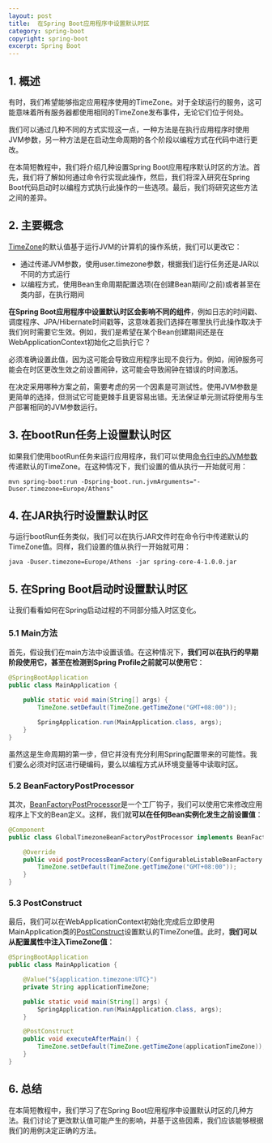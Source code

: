 ```yaml
---
layout: post
title:  在Spring Boot应用程序中设置默认时区
category: spring-boot
copyright: spring-boot
excerpt: Spring Boot
---
```


## 1. 概述

有时，我们希望能够指定应用程序使用的TimeZone。对于全球运行的服务，这可能意味着所有服务器都使用相同的TimeZone发布事件，无论它们位于何处。

我们可以通过几种不同的方式实现这一点，一种方法是在执行应用程序时使用JVM参数，另一种方法是在启动生命周期的各个阶段以编程方式在代码中进行更改。

在本简短教程中，我们将介绍几种设置Spring Boot应用程序默认时区的方法。首先，我们将了解如何通过命令行实现此操作，然后，我们将深入研究在Spring Boot代码启动时以编程方式执行此操作的一些选项。最后，我们将研究这些方法之间的差异。

## 2. 主要概念

[TimeZone](https://www.baeldung.com/java-jvm-time-zone)的默认值基于运行JVM的计算机的操作系统，我们可以更改它：

- 通过传递JVM参数，使用user.timezone参数，根据我们运行任务还是JAR以不同的方式运行
- 以编程方式，使用Bean生命周期配置选项(在创建Bean期间/之前)或者甚至在类内部，在执行期间

**在Spring Boot应用程序中设置默认时区会影响不同的组件**，例如日志的时间戳、调度程序、JPA/Hibernate时间戳等，这意味着我们选择在哪里执行此操作取决于我们何时需要它生效。例如，我们是希望在某个Bean创建期间还是在WebApplicationContext初始化之后执行它？

必须准确设置此值，因为这可能会导致应用程序出现不良行为。例如，闹钟服务可能会在时区更改生效之前设置闹钟，这可能会导致闹钟在错误的时间激活。

在决定采用哪种方案之前，需要考虑的另一个因素是可测试性。使用JVM参数是更简单的选择，但测试它可能更棘手且更容易出错。无法保证单元测试将使用与生产部署相同的JVM参数运行。

## 3. 在bootRun任务上设置默认时区

如果我们使用bootRun任务来运行应用程序，我们可以使用[命令行中的JVM参数](https://www.baeldung.com/spring-boot-command-line-arguments)传递默认的TimeZone。在这种情况下，我们设置的值从执行一开始就可用：

```shell
mvn spring-boot:run -Dspring-boot.run.jvmArguments="-Duser.timezone=Europe/Athens"
```

## 4. 在JAR执行时设置默认时区

与运行bootRun任务类似，我们可以在执行JAR文件时在命令行中传递默认的TimeZone值。同样，我们设置的值从执行一开始就可用：

```shell
java -Duser.timezone=Europe/Athens -jar spring-core-4-1.0.0.jar
```

## 5. 在Spring Boot启动时设置默认时区

让我们看看如何在Spring启动过程的不同部分插入时区变化。

### 5.1 Main方法

首先，假设我们在main方法中设置该值。在这种情况下，**我们可以在执行的早期阶段使用它，甚至在检测到Spring Profile之前就可以使用它**：

```java
@SpringBootApplication
public class MainApplication {

    public static void main(String[] args) {
        TimeZone.setDefault(TimeZone.getTimeZone("GMT+08:00"));

        SpringApplication.run(MainApplication.class, args);
    }
}
```

虽然这是生命周期的第一步，但它并没有充分利用Spring配置带来的可能性。我们要么必须对时区进行硬编码，要么以编程方式从环境变量等中读取时区。

### 5.2 BeanFactoryPostProcessor

其次，[BeanFactoryPostProcessor](https://courses.baeldung.com/courses/1288526/lectures/29538523)是一个工厂钩子，我们可以使用它来修改应用程序上下文的Bean定义。这样，我们就**可以在任何Bean实例化发生之前设置值**：

```java
@Component
public class GlobalTimezoneBeanFactoryPostProcessor implements BeanFactoryPostProcessor {

    @Override
    public void postProcessBeanFactory(ConfigurableListableBeanFactory beanFactory) throws BeansException {
        TimeZone.setDefault(TimeZone.getTimeZone("GMT+08:00"));
    }
}
```

### 5.3 PostConstruct

最后，我们可以在WebApplicationContext初始化完成后立即使用MainApplication类的[PostConstruct](https://www.baeldung.com/spring-postconstruct-predestroy)设置默认的TimeZone值。此时，**我们可以从配置属性中注入TimeZone值**：

```java
@SpringBootApplication
public class MainApplication {

    @Value("${application.timezone:UTC}")
    private String applicationTimeZone;

    public static void main(String[] args) {
        SpringApplication.run(MainApplication.class, args);
    }

    @PostConstruct
    public void executeAfterMain() {
        TimeZone.setDefault(TimeZone.getTimeZone(applicationTimeZone));
    }
}
```

## 6. 总结

在本简短教程中，我们学习了在Spring Boot应用程序中设置默认时区的几种方法。我们讨论了更改默认值可能产生的影响，并基于这些因素，我们应该能够根据我们的用例决定正确的方法。